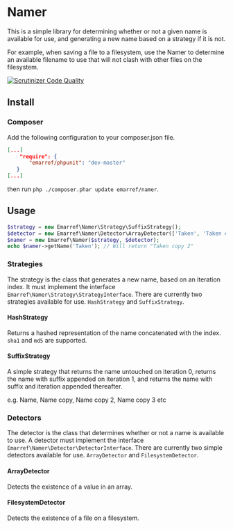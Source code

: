# Namer

This is a simple library for determining whether or not a given name is available for use, and generating a new name based on a strategy if it is not.

For example, when saving a file to a filesystem, use the Namer to determine an available filename to use that will not clash with other files on the filesystem.

[![Scrutinizer Code Quality](https://scrutinizer-ci.com/g/emarref/namer/badges/quality-score.png?s=7f4132867598fcfe59d6f7671347fdcd44d625a3)](https://scrutinizer-ci.com/g/emarref/namer/)

## Install

### Composer

Add the following configuration to your composer.json file.

```json
[...]
    "require": {
       "emarref/phpunit": "dev-master"
   }
[...]
```

then run `php ./composer.phar update emarref/namer`.

## Usage

```php
$strategy = new Emarref\Namer\Strategy\SuffixStrategy();
$detector = new Emarref\Namer\Detector\ArrayDetector(['Taken', 'Taken copy']);
$namer = new Emarref\Namer($strategy, $detector);
echo $namer->getName('Taken'); // Will return "Taken copy 2"
```

### Strategies

The strategy is the class that generates a new name, based on an iteration index. It must implement the interface `Emarref\Namer\Strategy\StrategyInterface`. There are currently two strategies available for use. `HashStrategy` and `SuffixStrategy`.

#### HashStrategy

Returns a hashed representation of the name concatenated with the index. `sha1` and `md5` are supported.

#### SuffixStrategy

A simple strategy that returns the name untouched on iteration 0, returns the name with suffix appended on iteration
1, and returns the name with suffix and iteration appended thereafter.

e.g. Name, Name copy, Name copy 2, Name copy 3 etc

### Detectors

The detector is the class that determines whether or not a name is available to use. A detector must implement the interface `Emarref\Namer\Detector\DetectorInterface`. There are currently two simple detectors available for use. `ArrayDetector` and `FilesystemDetector`.

#### ArrayDetector

Detects the existence of a value in an array.

#### FilesystemDetector

Detects the existence of a file on a filesystem.
